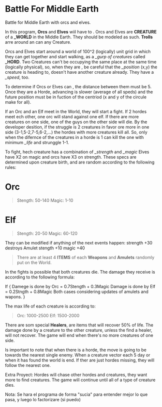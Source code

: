 # Battle For Middle Earth

Battle for Middle Earth with orcs and elves.

In this program, **Orcs** and **Elves** wiil have to <fight>. Orcs and Elves are **CREATURE**
of a **\_WORLD** in the Middle Earth. They should be modeled as such. **Trolls** arre around an can <eat> any Creature.

Orcs and Elves start around a world of 100^2 (logically) unit grid in which they can get together and start walking, as a _\_gurp of creatures_ called **\_HORD**. Two Creatures can't be occupying the same place at the same time (logically physical), so, when they are <moving>, be careful that the _\_position_ (x,y) the creature is heading to, doesn't have another creature already. They have a _\_speed_, too.

To determine if Orcs or Elves can <makeHorde>, the distance between them must be 5. Once they are a Horde, advancing is slower (average of all speds) and the future position must be in fuction of the centriod (x and y of the circule make for all).

If an Orc and an Elf meet in the World, they will start a fight. If 2 hordes meet ech other, one orc will stand against one elf. If there are more creatures on one side, one of the guys on the other side will die. By the developer desition, if the struggle is 2 creatures in favor ore more in one side (3-1,5-2,7-5,6-2,...) the hordes with more creatures kill all. So, only when the difernce of the creatures in a horde is 1 can kill the one with minimum _\_life_ and strunggle 1-1.

To fight, hech creature has a combination of _\_strength_ and _\_magic_ Elves have X2 on magic and orcs have X3 on strength. These specs are determined upon creature birth, and are random according to the following rules:

# Orc

> Stength: 50-140
> Magic: 1-10

# Elf

> Stength: 20-50
> Magic: 60-120

They can be modified if anything of the next events happen:
<OrcFindWeapon> strength +30
<OrcFindAmulet> destroys Amulet
<ElfFindWeapon> stength +10
<ElfFindAmulet> magic +40

> There are at least 4 **ITEMS** of each **Weapons** and **Amulets** randomly put on the World.

In the fights is possible that both creatures die. The damage they receive is according to the following formula:

If {
Damege is done by Orc = 0.7Stength + 0.3Magic
Damage is done by Elf = 0.2Stngth + 0.8Magic
Both cases considering updates of amulets and wapons.
}

The max life of each creature is according to:

> Orc: 1000-2500
> Elf: 1500-2000

There are som special **Healers**, are items that will recover 50% of life. The damage done by a creature to the other creature, unless the find a healer, will not recover. The game will end when there's no more creatures of one side.

Is important to note that when there is a horde, the move is going to be towards the nearest single enemy. When a creature vector each 5 day or when it has found the world is end. If ther are just hordes missing, they will follow the nearest one.

Extra Proyect:
Hordes will chase other hordes and creatures, they want more to find creatures.
The game will continue until all of a type of creature dies.

Nota: Se hara el programa de forma "sucia" para entender mejor lo que pasa, y luego lo factorizare (si puedo)
